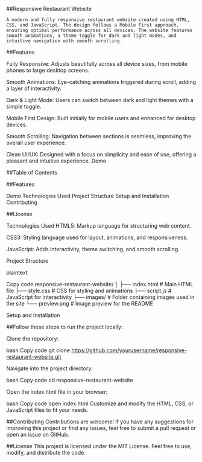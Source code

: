 ##Responsive Restaurant Website

    A modern and fully responsive restaurant website created using HTML, CSS, and JavaScript. The design follows a Mobile First approach, ensuring optimal performance across all devices. The website features smooth animations, a theme toggle for dark and light modes, and intuitive navigation with smooth scrolling.

##Features
  
Fully Responsive: Adjusts beautifully across all device sizes, from mobile phones to large desktop screens.

Smooth Animations: Eye-catching animations triggered during scroll, adding a layer of interactivity.

Dark & Light Mode: Users can switch between dark and light themes with a simple toggle.

Mobile First Design: Built initially for mobile users and enhanced for desktop devices.

Smooth Scrolling: Navigation between sections is seamless, improving the overall user experience.

Clean UI/UX: Designed with a focus on simplicity and ease of use, offering a pleasant and intuitive experience.
Demo

##Table of Contents

##Features


Demo
Technologies Used
Project Structure
Setup and Installation
Contributing

##License

Technologies Used
HTML5: Markup language for structuring web content.

CSS3: Styling language used for layout, animations, and responsiveness.

JavaScript: Adds interactivity, theme switching, and smooth scrolling.

Project Structure

plaintext

Copy code
responsive-restaurant-website/
│
├── index.html         # Main HTML file
├── style.css          # CSS for styling and animations
├── script.js          # JavaScript for interactivity
├── images/            # Folder containing images used in the site
└── preview.png        # Image preview for the README

Setup and Installation

##Follow these steps to run the project locally:

Clone the repository:

bash
Copy code
git clone https://github.com/yourusername/responsive-restaurant-website.git

Navigate into the project directory:

bash
Copy code
cd responsive-restaurant-website

Open the index.html file in your browser:

bash
Copy code
open index.html
Customize and modify the HTML, CSS, or JavaScript files to fit your needs.

##Contributing
Contributions are welcome! If you have any suggestions for improving this project or find any issues, feel free to submit a pull request or open an issue on GitHub.

##License
This project is licensed under the MIT License. Feel free to use, modify, and distribute the code.

